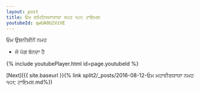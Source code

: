 ```yaml
---
layout: post
title: ਓਮ ਸਮਿਟਿਨਜਾਯਾਯਾ ਨਮਹ ੧੦੮ ਟਾਇਮਸ
youtubeId: qwUA0U2VzVE
---
```

 
 
 ਓਮ ਉਸ਼ਨੀਸ਼ੀਨੇਂ ਨਮਹ  
 
 -  ਜੋ ਪੱਗ ਬੰਨਦਾ ਹੈ 
 
  
 
  
 
 
 
 
 
 


{% include youtubePlayer.html id=page.youtubeId %}
 
[Next]({{ site.baseurl }}{% link  split2/_posts/2016-08-12-ਓਮ ਮਹਾਵੀਰਯਾਯਾ ਨਮਹ ੧੦੮ ਟਾਇਮਸ.md%})
 
